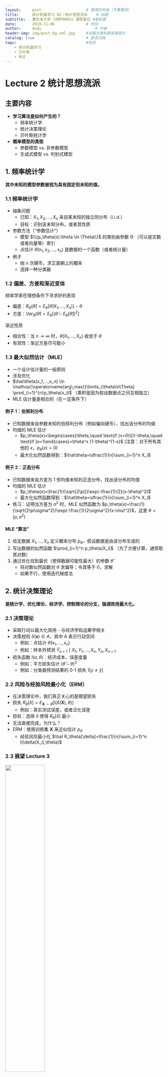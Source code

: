 ```yaml
---
layout:     post   				    # 使用的布局（不需要改）
title:      统计机器学习 02：统计思想流派   	# 标题 
subtitle:   墨尔本大学 COMP90051 课程笔记 #副标题
date:       2019-11-06 				# 时间
author:     Andy 						# 作者
header-img: img/post-bg-sml.jpg 	#这篇文章标题背景图片
catalog: true 						# 是否归档
tags:								#标签
    - 统计机器学习
    - 贝叶斯
    - MLE
---
```


<!-- 数学公式 -->
<script src="https://cdn.mathjax.org/mathjax/latest/MathJax.js?config=TeX-AMS-MML_HTMLorMML" type="text/javascript"></script>
<script type="text/x-mathjax-config">
  MathJax.Hub.Config({
    tex2jax: {
      skipTags: ['script', 'noscript', 'style', 'textarea', 'pre'],
      inlineMath: [['$','$']]
    }
  });
</script>

# Lecture 2 统计思想流派
## 主要内容
* **学习算法是如何产生的？**
  * 频率统计学
  * 统计决策理论
  * 贝叶斯统计学
* **概率模型的类型**
  * 参数模型 vs. 非参数模型
  * 生成式模型 vs. 判别式模型

## 1. 频率统计学
**其中未知的模型参数被视为具有固定但未知的值。**

### 1.1 频率统计学
* 抽象问题
  * 已知：$X_1,X_2,...,X_n$ 来自某未知的独立同分布（i.i.d.）
  * 目标：识别该未知分布，或者其性质
* 参数方法（“参数估计”）
  * 模型 $\\{p_\theta(x):\theta \in \Theta\\}$ 的类别由参数 $\Theta$ （可以是实数或者向量等）索引
  * 点估计 $\hat \theta (x_1,x_2,...,x_n)$ 是数据的一个函数（或者统计量）
* 例子
  * 抛 $n$ 次硬币，求正面朝上的概率
  * 选择一种分类器

### 1.2 偏差、方差和渐近变体
频率学家在理想条件下寻求好的表现
* 偏差：$B_\theta(\hat\theta)=E_\theta[\hat\theta(X_1,...,X_n)]-\theta$
* 方差：$Var_\theta(\hat\theta)=E_\theta[(\hat\theta - E_\theta[\hat\theta])^2]$

渐近性质
* 相合性：当 $n \rightarrow \infty$ 时，$\hat\theta(X_1,...,X_n)$ 收敛于 $\theta$
* 有效性：渐近方差尽可能小

### 1.3 最大似然估计（MLE）
* 一个设计估计量的一般原则
* 涉及优化
* $\hat\theta(x_1,...,x_n) \in \mathop{\operatorname{arg\,max}}\limits_{\theta\in\Theta} \prod_{i=1}^{n}p_\theta(x_i)$ （乘积是因为假设数据点之间互相独立）
* MLE 估计量是相合的（在一定条件下）

#### 例子 1：伯努利分布
* 已知数据来自参数未知的伯努利分布（例如偏向硬币），找出该分布的均值
* 均值的 MLE 估计
  * $p_\theta(x)=\begin{cases}\theta,\quad \text{if }x=0\\\\1-\theta,\quad \text{if }x=1\end{cases}=\theta^x (1-\theta)^{1-x}$
  (注意：对于所有其他的 $x$，$p_\theta(x)=0$)
  * 最大化似然函数得到：$\hat\theta=\dfrac{1}{n}\sum_{i=1}^n X_i$

#### 例子 2：正态分布
* 已知数据来自方差为 1 但均值未知的正态分布，找出该分布的均值
* 均值的 MLE 估计
  * $p_\theta(x)=\frac{1}{\sqrt{2\pi}}\exp(-\frac{1}{2}(x-\theta)^2)$
  * 最大化似然函数得到：$\hat\theta=\dfrac{1}{n}\sum_{i=1}^n X_i$
* 练习：证明当方差为 $\sigma^2$ 时，MLE 似然函数为 $p_\theta(x)=\frac{1}{\sqrt{2\pi\sigma^2}}\exp(-\frac{1}{2\sigma^2}(x-\mu)^2)$，这里 $\theta=(\mu,\sigma^2)$

#### MLE “算法”
1. 给定数据 $X_1,...,X_n$ 定义概率分布 $p_\theta$，假设数据是由该分布生成的
2. 写出数据的似然函数 $\prod_{i=1}^n p_\theta(X_i)$ （为了方便计算，通常取其对数）
3. 通过优化找到最优（使得数据可能性最大）的参数 $\hat\theta$
    * 将对数似然函数对 $\theta$ 求偏导；令其等于 0，求解
    * 如果不行，使用迭代梯度法

## 2. 统计决策理论
**是统计学、优化理论、经济学、控制理论的分支，强调效用最大化。**

### 2.1 决策理论
* 采取行动以最大化效用 - 与经济学和运筹学相关
* 决策规则 $\delta(\boldsymbol x) \in A$，其中 $A$ 表示行动空间
  * 例如：点估计 $\hat\theta(x_1,...,x_n)$
  * 例如：样本外预测 $\hat Y_{n+1}\mid X_1,Y_1,...,X_n,Y_n,X_{n+1}$
* 损失函数 $l(a,\theta)$：经济成本、误差度量
  * 例如：平方损失估计 $(\hat\theta - \theta)^2$
  * 例如：分类器预测结果的 0-1 损失 $1[y\ne \hat y]$

### 2.2 风险与经验风险最小化（ERM）
* 在决策理论中，我们真正关心的是期望损失
* 损失 $R_\theta[\delta]=E_{\boldsymbol{X}\sim \theta}[l(\delta(\boldsymbol{X}),\theta)]$
  * 例如：真实测试误差，或者泛化误差
* 目标：选择 $\delta$ 使得 $R_\theta[\delta]$ 最小
* 无法直接完成，为什么？
* ERM：使用训练集 $\boldsymbol{X}$ 来近似估计 $p_\theta$
  * 经验风险最小化 $\hat R_\theta[\delta]=\frac{1}{n}\sum_{i=1}^n l(\delta(X_i),\theta)$

### 2.3 展望 Lecture 3
<img src="https://tva1.sinaimg.cn/large/006y8mN6ly1g8cxn7949mj30n40m2add.jpg" width="50%">

* 优化与机器学习
  * 最大似然估计
  * 经验风险最小化
  * ...

### 2.4 偏差-方差分解
* 偏差：$B_\theta(\hat\theta)=E_\theta[\hat\theta(X_1,...,X_n)]-\theta$
* 方差：$Var_\theta(\hat\theta)=E_\theta[(\hat\theta - E_\theta[\hat\theta])^2]$
* 平方损失风险的偏差-方差分解
  $E_\theta[(\theta - \hat \theta)^2]=[B(\hat \theta)]^2+Var_\theta (\hat \theta)$

## 3. 贝叶斯统计学
**其中未知的模型参数具有反映先验信念的关联分布。**

### 3.1 贝叶斯统计学
* 概率对应信念
* 参数
  * 对随机变量的分布建模
  * 对 $\theta$ 的先验信念由先验分布 $P(\theta)$ 编码
    * 同随机变量类似，对参数建模（即使其并非真的随机）
    * 因此，数据的似然函数 $P_\theta(X)$ 写成条件概率的形式 $P(X\mid \theta)$
  * 不同于点估计 $\hat\theta$，贝叶斯会结合观测数据，将先验分布 $P(\theta)$ 更新为后验分布 $P(\theta\mid X)$

### 3.2 概率推断工具
* 贝叶斯统计推断
  * 初始条件给出先验分布 $P(\theta)$ 和似然函数 $P(X\mid \theta)$
  * 观测数据 $X=x$
  * 将先验更新为后验 $P(\theta\mid X=x)$
* 获得后验的基本工具（通用的概率工具，并不局限于贝叶斯统计或者机器学习）
  * 贝叶斯规则：逆转条件的顺序

    $P(\theta\mid X=x)=\dfrac{P(X=x\mid \theta)P(\theta)}{P(X=x)}$
  * 边缘化：消除不必要的变量

    $P(X=x)=\sum_t P(X=x,\theta=t)$ （这被称为证据）

#### 例子
* 我们对 $X\mid\theta$ 建模为 $N(\theta,1)$，先验为 $N(0,1)$
* 假设我们观测到 $X=1$，然后更新先验<br>
  $$\begin{eqnarray}
  P(\theta\mid X=1)&=&\dfrac{P(X=1\mid \theta)P(\theta)}{P(X=1)} \\
               &\propto & P(X=1\mid \theta)P(\theta) \\
               &=&\left[\frac{1}{\sqrt{2\pi}}\exp\left(-\frac{(1-\theta)^2}{2}\right)\right]\left[\frac{1}{\sqrt{2\pi}}\exp\left(-\frac{\theta^2}{2}\right)\right] \\
               &\propto & N(0.5,0.5)
  \end{eqnarray}$$

  注意：允许将常量提到前面，并通过归一化 “忽略”

### 3.3 如何利用贝叶斯进行点估计
* 通常我们不这么做，除非被拿枪顶着脑袋。。。
  * 因为后验已经包含了全部信息，为什么要丢弃掉呢？
* 但是，还是有一些通用的方法
  * 后验均值： $E_{\theta\mid X}[\theta]=\int \theta P(\theta\mid X)d\theta$
  * 后验模式： $\mathop{\operatorname{arg\,max}}\limits_\theta P(\theta\mid X)$ (最大化后验概率 MAP)
  * 这些是贝叶斯决策理论的解释 
  <img src="https://tva1.sinaimg.cn/large/006y8mN6ly1g8cvty5gc4j30li0b4my8.jpg" width="50%">

### 3.4 贝叶斯上下文中的 MLE
* MLE 公式：寻找对数据拟合最好的参数
  $\hat\theta\in\mathop{\operatorname{arg\,max}}\limits_\theta P(X=x\mid \theta)$
* 在贝叶斯公式下，考虑 MAP<br>
  $$\begin{eqnarray}
  \hat\theta &\in& \mathop{\operatorname{arg\,max}}\limits_\theta P(\theta\mid X=x)\\
             &=& \mathop{\operatorname{arg\,max}}\limits_\theta \dfrac{P(X=x\mid \theta)P(\theta)}{P(X=x)} \\
             &=& \mathop{\operatorname{arg\,max}}\limits_\theta P(X=x\mid \theta)P(\theta)
  \end{eqnarray}$$
  
* 可以看到，和 MLE 相比，MAP 多了一项权重，即先验 $P(\theta)$
* MLE 可以看作 MAP 先验是均匀分布的情况，即 $P(\theta) \propto 1$

### 3.5 频率学派 vs. 贝叶斯学派
* 统计思想的两个主要流派
  * 决策理论对两者都有补充
* 过去：两者存在争议甚至敌意; 几乎像是对于 “宗教” 的选择
* 如今：两者紧密联系

## 4. 概率模型的类别
### 4.1 参数模型 vs. 非参数模型

参数模型 | 非参数模型
------- | --------
由固定的、有限数量的参数确定 | 参数数量随着数据的增长而增加，可能有无限多
缺乏灵活性 | 更加灵活
统计和计算方面更高效 | 效率较低
例如：Logistic 回归、感知机、朴素贝叶斯、简单的神经网络等|例如：KNN、决策树、SVM 等

频率学派和贝叶斯学派都有参数/非参数模型。

### 4.2 生成式模型 vs. 判别式模型
* $X$ 是实例，$Y$ 是标签 （监督学习设置）
  * 给定：来自独立同分布的数据 $(X_1,Y_1),...,(X_n,Y_n)$
  * 发现模型，可以在新的 $X$ 上预测 $Y$
* 生成式方法
  * 对完整的联合概率建模 $P(X,Y)$
* 判别式方法
  * 仅对条件概率建模 $P(Y\mid X)$
* 两者各有优劣

频率学派和贝叶斯学派都有生成式/判别式模型。

## 总结
* 哲学角度：频率学派 vs. 贝叶斯学派
* 许多机器学习模型背后的原理：
  * MLE
  * 风险最小化
  * 概率推断、MAP
* 参数模型 vs. 非参数模型
* 生成式模型 vs. 判别式模型

下节内容：线性回归与优化（需要 MLE，ERM 等）
